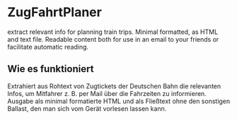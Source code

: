# ZugFahrtPlaner
extract relevant info for planning train trips. Minimal formatted, as HTML and text file. Readable content both for use in an email to your friends or facilitate automatic reading.

## Wie es funktioniert
Extrahiert aus Rohtext von Zugtickets der Deutschen Bahn die relevanten Infos, um Mitfahrer z. B. per Mail über die Fahrzeiten zu informieren.
Ausgabe als minimal formatierte HTML und als Fließtext ohne den sonstigen Ballast, den man sich vom Gerät vorlesen lassen kann.
